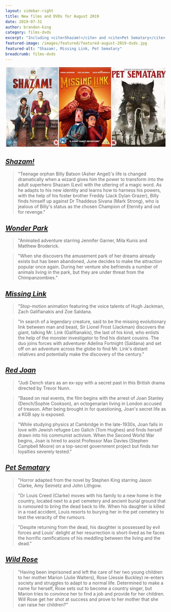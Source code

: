 ```yaml
---
layout: sidebar-right
title: New films and DVDs for August 2019
date: 2019-07-31
author: brandon-king
category: films-dvds
excerpt: "Including <cite>Shazam!</cite> and <cite>Pet Sematary</cite>."
featured-image: /images/featured/featured-august-2019-dvds.jpg
featured-alt: "Shazam!, Missing Link, Pet Sematary"
breadcrumb: films-dvds
---
```


![Shazam!, Missing Link, Pet Sematary](/images/featured/featured-august-2019-dvds.jpg)

## [<cite>Shazam!</cite>](https://suffolk.spydus.co.uk/cgi-bin/spydus.exe/ENQ/OPAC/BIBENQ?BRN=2592275)

> "Teenage orphan Billy Batson (Asher Angel)'s life is changed dramatically when a wizard gives him the power to transform into the adult superhero Shazam (Levi) with the uttering of a magic word. As he adapts to his new identity and learns how to harness his powers, with the help of his foster brother Freddy (Jack Dylan Grazer), Billy finds himself up against Dr Thaddeus Sivana (Mark Strong), who is jealous of Billy's status as the chosen Champion of Eternity and out for revenge."

## [<cite>Wonder Park</cite>](https://suffolk.spydus.co.uk/cgi-bin/spydus.exe/ENQ/OPAC/BIBENQ?BRN=2590688)

> "Animated adventure starring Jennifer Garner, Mila Kunis and Matthew Broderick.

> "When she discovers the amusement park of her dreams already exists but has been abandoned, June decides to make the attraction popular once again. During her venture she befriends a number of animals living in the park, but they are under threat from the Chimpanzombies."

## [<cite>Missing Link</cite>](https://suffolk.spydus.co.uk/cgi-bin/spydus.exe/ENQ/OPAC/BIBENQ?BRN=2593674)

> "Stop-motion animation featuring the voice talents of Hugh Jackman, Zach Galifianakis and Zoe Saldana.

> "In search of a legendary creature, said to be the missing evolutionary link between man and beast, Sir Lionel Frost (Jackman) discovers the giant, talking Mr. Link (Galifianakis), the last of his kind, who enlists the help of the monster investigator to find his distant cousins. The duo joins forces with adventurer Adelina Fortnight (Saldana) and set off on an adventure across the globe to find Mr. Link's distant relatives and potentially make the discovery of the century."

## [<cite>Red Joan</cite>](https://suffolk.spydus.co.uk/cgi-bin/spydus.exe/ENQ/OPAC/BIBENQ?BRN=2598510)

> "Judi Dench stars as an ex-spy with a secret past in this British drama directed by Trevor Nunn.

> "Based on real events, the film begins with the arrest of Joan Stanley (Dench/Sophie Cookson), an octogenarian living in London accused of treason. After being brought in for questioning, Joan's secret life as a KGB spy is exposed.

> "While studying physics at Cambridge in the late-1930s, Joan falls in love with Jewish refugee Leo Galich (Tom Hughes) and finds herself drawn into his communist activism. When the Second World War begins, Joan is hired to assist Professor Max Davies (Stephen Campbell Moore) on a top-secret government project but finds her loyalties severely tested."

## [<cite>Pet Sematary</cite>](https://suffolk.spydus.co.uk/cgi-bin/spydus.exe/ENQ/OPAC/BIBENQ?BRN=2585838)

> "Horror adapted from the novel by Stephen King starring Jason Clarke, Amy Seimetz and John Lithgow.

> "Dr Louis Creed (Clarke) moves with his family to a new home in the country, located next to a pet cemetery and ancient burial ground that is rumoured to bring the dead back to life. When his daughter is killed in a road accident, Louis resorts to burying her in the pet cemetery to test the veracity of the rumours.

> "Despite returning from the dead, his daughter is possessed by evil forces and Louis' delight at her resurrection is short-lived as he faces the horrific ramifications of his meddling between the living and the dead."

## [<cite>Wild Rose</cite>](https://suffolk.spydus.co.uk/cgi-bin/spydus.exe/ENQ/OPAC/BIBENQ?BRN=2608551)

> "Having been imprisoned and left the care of her two young children to her mother Marion (Julie Walters), Rose (Jessie Buckley) re-enters society and struggles to adapt to a normal life. Determined to make a name for herself, Rose sets out to become a country singer, but Marion tries to convince her to find a job and provide for her children. Will Rose get her shot at success and prove to her mother that she can raise her children?"
